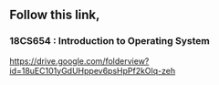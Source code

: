 ## Follow this link,

### 18CS654 : Introduction to Operating System
https://drive.google.com/folderview?id=18uEC101yGdUHppev6psHpPf2kOlq-zeh
